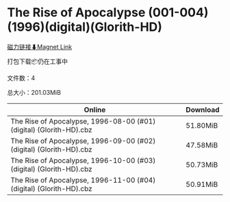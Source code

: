 # The Rise of Apocalypse (001-004)(1996)(digital)(Glorith-HD)

[磁力链接⬇Magnet Link](magnet:?xt=urn:btih:3ab183ede99767ffdb5847f11d371d56b2831385&dn=The%20Rise%20of%20Apocalypse%20%28001-004%29%281996%29%28digital%29%28Glorith-HD%29)

打包下载📦仍在工事中

文件数：4

总大小：201.03MiB

Online | Download
--- | ---
The Rise of Apocalypse, 1996-08-00 (#01) (digital) (Glorith-HD).cbz | 51.80MiB
The Rise of Apocalypse, 1996-09-00 (#02) (digital) (Glorith-HD).cbz | 47.58MiB
The Rise of Apocalypse, 1996-10-00 (#03) (digital) (Glorith-HD).cbz | 50.73MiB
The Rise of Apocalypse, 1996-11-00 (#04) (digital) (Glorith-HD).cbz | 50.91MiB